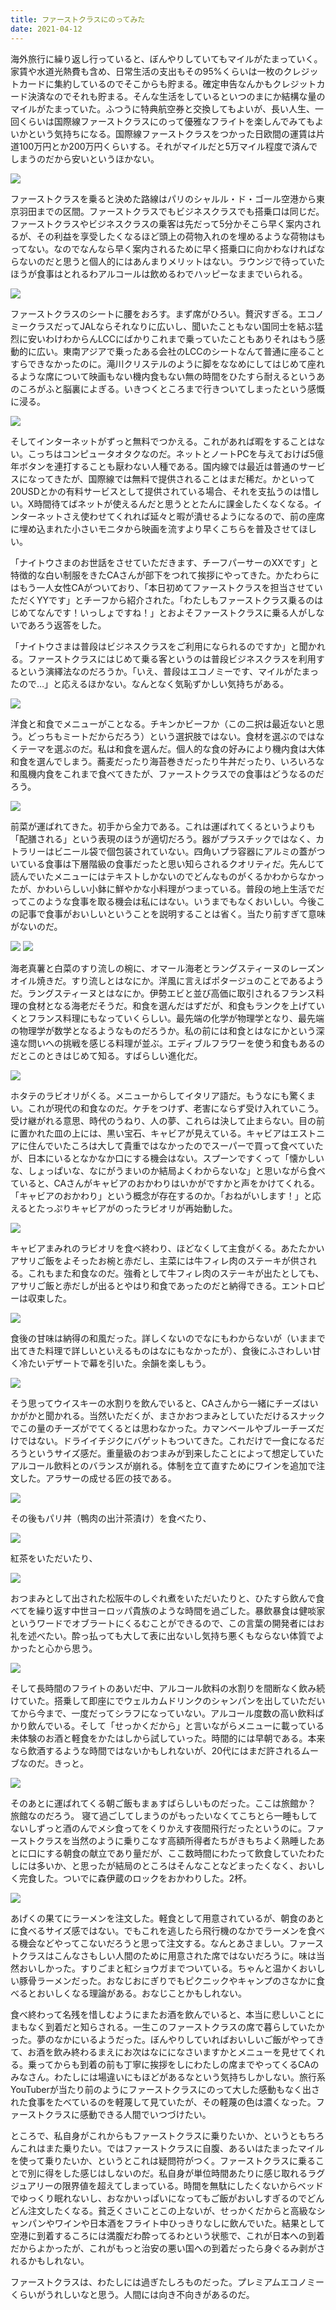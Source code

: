 ```yaml
---
title: ファーストクラスにのってみた
date: 2021-04-12
---
```


海外旅行に繰り返し行っていると、ぼんやりしていてもマイルがたまっていく。家賃や水道光熱費も含め、日常生活の支出もその95%くらいは一枚のクレジットカードに集約しているのでそこからも貯まる。確定申告なんかもクレジットカード決済なのでそれも貯まる。そんな生活をしているといつのまにか結構な量のマイルがたまっていた。ふつうに特典航空券と交換してもよいが、長い人生、一回くらいは国際線ファーストクラスにのって優雅なフライトを楽しんでみてもよいかという気持ちになる。国際線ファーストクラスをつかった日欧間の運賃は片道100万円とか200万円くらいする。それがマイルだと5万マイル程度で済んでしまうのだから安いというほかない。

![](https://img.xar.sh/i-d6ZXzgp-X2.jpg)

ファーストクラスを乗ると決めた路線はパリのシャルル・ド・ゴール空港から東京羽田までの区間。ファーストクラスでもビジネスクラスでも搭乗口は同じだ。ファーストクラスやビジネスクラスの乗客は先だって5分かそこら早く案内されるが、その利益を享受したくなるほど頭上の荷物入れのを埋めるような荷物はもってない。なのでなんなら早く案内されるために早く搭乗口に向かわなければならないのだと思うと個人的にはあんまりメリットはない。ラウンジで待っていたほうが食事はとれるわアルコールは飲めるわでハッピーなままでいられる。

![](https://img.xar.sh/i-pwcCDVf-X2.jpg)

ファーストクラスのシートに腰をおろす。まず席がひろい。贅沢すぎる。エコノミークラスだってJALならそれなりに広いし、聞いたこともない国同士を結ぶ猛烈に安いわけわからんLCCにばかりこれまで乗っていたこともありそれはもう感動的に広い。東南アジアで乗ったある会社のLCCのシートなんて普通に座ることすらできなかったのに。滝川クリステルのように脚をななめにしてはじめて座れるような席について映画もない機内食もない無の時間をひたすら耐えるというあのころがふと脳裏によぎる。いきつくところまで行きついてしまったという感慨に浸る。

![](https://img.xar.sh/i-2nV3wsv-X2.jpg)

そしてインターネットがずっと無料でつかえる。これがあれば暇をすることはない。こっちはコンピュータオタクなのだ。ネットとノートPCを与えておけば5億年ボタンを連打することも厭わない人種である。国内線では最近は普通のサービスになってきたが、国際線では無料で提供されることはまだ稀だ。かといって20USDとかの有料サービスとして提供されている場合、それを支払うのは惜しい。X時間待てばネットが使えるんだと思うととたんに課金したくなくなる。インターネットさえ使わせてくれれば延々と暇が潰せるようになるので、前の座席に埋め込まれた小さいモニタから映画を流すより早くこちらを普及させてほしい。

「ナイトウさまのお世話をさせていただきます、チーフパーサーのXXです」と特徴的な白い制服をきたCAさんが部下をつれて挨拶にやってきた。かたわらにはもう一人女性CAがついており、「本日初めてファーストクラスを担当させていただくYYです」とチーフから紹介された。「わたしもファーストクラス乗るのはじめてなんです！いっしょですね！」とおよそファーストクラスに乗る人がしないであろう返答をした。

「ナイトウさまは普段はビジネスクラスをご利用になられるのですか」と聞かれる。ファーストクラスにはじめて乗る客というのは普段ビジネスクラスを利用するという演繹法なのだろうか。「いえ、普段はエコノミーです、マイルがたまったので…」と応えるほかない。なんとなく気恥ずかしい気持ちがある。

![](https://img.xar.sh/i-KmzfvPB-X2.jpg)

洋食と和食でメニューがことなる。チキンかビーフか（この二択は最近ないと思う。どっちもミートだからだろう）という選択肢ではない。食材を選ぶのではなくテーマを選ぶのだ。私は和食を選んだ。個人的な食の好みにより機内食は大体和食を選んでしまう。蕎麦だったり海苔巻きだったり牛丼だったり、いろいろな和風機内食をこれまで食べてきたが、ファーストクラスでの食事はどうなるのだろう。

![](https://img.xar.sh/i-SfgQQM6-X2.jpg)

前菜が運ばれてきた。初手から全力である。これは運ばれてくるというよりも「配膳される」という表現のほうが適切だろう。器がプラスチックではなく、カトラリーはビニール袋で個包装されていない。四角いプラ容器にアルミの蓋がついている食事は下層階級の食事だったと思い知らされるクオリティだ。先んじて読んでいたメニューにはテキストしかないのでどんなものがくるかわからなかったが、かわいらしい小鉢に鮮やかな小料理がつまっている。普段の地上生活でだってこのような食事を取る機会は私にはない。いうまでもなくおいしい。今後この記事で食事がおいしいということを説明することは省く。当たり前すぎて意味がないのだ。

![](https://img.xar.sh/i-3xLBXkr-X2.jpg)
![](https://img.xar.sh/i-94Q3Wv6-X2.jpg)

海老真薯と白菜のすり流しの椀に、オマール海老とラングスティーヌのレーズンオイル焼きだ。すり流しとはなにか。洋風に言えばポタージュのことであるようだ。ラングスティーヌとはなにか。伊勢エビと並び高価に取引されるフランス料理の食材となる海老だそうだ。和食を選んだはずだが、和食もランクを上げていくとフランス料理にもなっていくらしい。最先端の化学が物理学となり、最先端の物理学が数学となるようなものだろうか。私の前には和食とはなにかという深遠な問いへの挑戦を感じる料理が並ぶ。エディブルフラワーを使う和食もあるのだとこのときはじめて知る。すばらしい進化だ。

![](https://img.xar.sh/i-cBvNRSg-X2.jpg)

ホタテのラビオリがくる。メニューからしてイタリア語だ。もうなにも驚くまい。これが現代の和食なのだ。ケチをつけず、老害にならず受け入れていこう。受け継がれる意思、時代のうねり、人の夢、これらは決して止まらない。目の前に置かれた皿の上には、黒い宝石、キャビアが見えている。キャビアはエストニアに住んでいたころは大して貴重ではなかったのでスーパーで買って食べていたが、日本にいるとなかなか口にする機会はない。スプーンですくって「懐かしいな、しょっぱいな、なにがうまいのか結局よくわからないな」と思いながら食べていると、CAさんがキャビアのおかわりはいかがですかと声をかけてくれる。「キャビアのおかわり」という概念が存在するのか。「おねがいします！」と応えるとたっぷりキャビアがのったラビオリが再始動した。

![](https://img.xar.sh/i-8vhSvhm-X2.jpg)

キャビアまみれのラビオリを食べ終わり、ほどなくして主食がくる。あたたかいアサリご飯をよそったお椀と赤だし、主菜には牛フィレ肉のステーキが供される。これもまた和食なのだ。強肴として牛フィレ肉のステーキが出たとしても、アサリご飯と赤だしが出るとやはり和食であったのだと納得できる。エントロピーは収束した。

![](https://img.xar.sh/i-gnThPLm-X2.jpg)

食後の甘味は納得の和風だった。詳しくないのでなにもわからないが（いままで出てきた料理で詳しいといえるものはなにもなかったが）、食後にふさわしい甘く冷たいデザートで幕を引いた。余韻を楽しもう。

![](https://img.xar.sh/i-5swmvqB-X2.jpg)

そう思ってウイスキーの水割りを飲んでいると、CAさんから一緒にチーズはいかがかと聞かれる。当然いただくが、まさかおつまみとしていただけるスナックでこの量のチーズがでてくるとは思わなかった。カマンベールやブルーチーズだけではない。ドライイチジクにバゲットもついてきた。これだけで一食になるだろうというサイズ感だ。重量級のおつまみが到来したことによって想定していたアルコール飲料とのバランスが崩れる。体制を立て直すためにワインを追加で注文した。アラサーの成せる匠の技である。

![](https://img.xar.sh/i-TQJWq6p-X2.jpg)

その後もパリ丼（鴨肉の出汁茶漬け）を食べたり、

![](https://img.xar.sh/i-4x8V7jL-X2.jpg)

紅茶をいただいたり、

![](https://img.xar.sh/i-wQ7XDV3-X2.jpg)

おつまみとして出された松阪牛のしぐれ煮をいただいたりと、ひたすら飲んで食べてを繰り返す中世ヨーロッパ貴族のような時間を過ごした。暴飲暴食は健啖家というワードでオブラートにくるむことができるので、この言葉の開発者にはお礼を述べたい。酔っ払っても大して表に出ないし気持ち悪くもならない体質でよかったと心から思う。

![](https://img.xar.sh/i-wvFSqFP-X2.jpg)

そして長時間のフライトのあいだ中、アルコール飲料の水割りを間断なく飲み続けていた。搭乗して即座にでウェルカムドリンクのシャンパンを出していただいてから今まで、一度だってシラフになっていない。アルコール度数の高い飲料ばかり飲んでいる。そして「せっかくだから」と言いながらメニューに載っている未体験のお酒と軽食をかたはしから試していった。時間的には早朝である。本来なら飲酒するような時間ではないかもしれないが、20代にはまだ許されるムーブなのだ。きっと。

![](https://img.xar.sh/i-CBWFGBF-X2.jpg)

そのあとに運ばれてくる朝ご飯もまぁすばらしいものだった。ここは旅館か？ 旅館なのだろう。 寝て過ごしてしまうのがもったいなくてこちとら一睡もしてないしずっと酒のんでメシ食ってをくりかえす夜間飛行だったというのに。ファーストクラスを当然のように乗りこなす高額所得者たちがきもちよく熟睡したあとに口にする朝食の献立であり量だが、ここ数時間にわたって飲食していたわたしには多いか、と思ったが結局のところはそんなことなどまったくなく、おいしく完食した。ついでに森伊蔵のロックをおかわりした。2杯。

![](https://img.xar.sh/i-94HwVQg-X2.jpg)

あげくの果てにラーメンを注文した。軽食として用意されているが、朝食のあとに食べるサイズ感ではない。でもこれを逃したら飛行機のなかでラーメンを食べる機会などやってこないだろうと思って注文する。なんとあさましい。ファーストクラスはこんなさもしい人間のために用意された席ではないだろうに。味は当然おいしかった。すりごまと紅ショウガまでついている。ちゃんと温かくおいしい豚骨ラーメンだった。おなじおにぎりでもピクニックやキャンプのさなかに食べるとおいしくなる理論がある。おなじことかもしれない。

食べ終わって名残を惜しむようにまたお酒を飲んでいると、本当に悲しいことにまもなく到着だと知らされる。一生このファーストクラスの席で暮らしていたかった。夢のなかにいるようだった。ぼんやりしていればおいしいご飯がやってきて、お酒を飲み終わるまえにお次はなにになさいますかとメニューを見せてくれる。乗ってからも到着の前も丁寧に挨拶をしにわたしの席までやってくるCAのみなさん。わたしには場違いにもほどがあるなという気持ちしかしない。旅行系YouTuberが当たり前のようにファーストクラスにのって大した感動もなく出された食事をたべているのを軽蔑して見ていたが、その軽蔑の色は濃くなった。ファーストクラスに感動できる人間でいつづけたい。

ところで、私自身がこれからもファーストクラスに乗りたいか、というともちろんこれはまた乗りたい。ではファーストクラスに自腹、あるいはたまったマイルを使って乗りたいか、というとこれは疑問符がつく。ファーストクラスに乗ることで別に得をした感じはしないのだ。私自身が単位時間あたりに感じ取れるラグジュアリーの限界値を超えてしまっている。時間を無駄にしたくないからベッドでゆっくり眠れないし、おなかいっぱいになってもご飯がおいしすぎるのでどんどん注文したくなる。貧乏くさいことこの上ないが、せっかくだからと高級なシャンパンやワインや日本酒をフライト中ひっきりなしに飲んでいた。結果として空港に到着するころには満腹だわ酔ってるわという状態で、これが日本への到着だからよかったが、これがもっと治安の悪い国への到着だったら身ぐるみ剥がされるかもしれない。

ファーストクラスは、わたしには過ぎたしろものだった。プレミアムエコノミーくらいがうれしいなと思う。人間には向き不向きがあるのだ。
